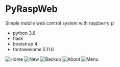 # PyRaspWeb
Simple mobile web control system with raspberry pi

- python 3.6
- flask
- bootstrap 4
- fontawesome 5.11.6

![Home](https://user-images.githubusercontent.com/6554847/78838823-605a2b00-79cd-11ea-9ae6-cbd12c1fea7e.png)
![New](https://user-images.githubusercontent.com/6554847/78838788-4b7d9780-79cd-11ea-82e8-a2aa33f6fe57.png)
![Backup](https://user-images.githubusercontent.com/6554847/78838803-546e6900-79cd-11ea-9f48-59ce97c6dbab.png)
![About](https://user-images.githubusercontent.com/6554847/78838813-5afce080-79cd-11ea-8333-4a545a62e751.png)
![Menu](https://user-images.githubusercontent.com/6554847/78838770-43bdf300-79cd-11ea-81ec-5aebf028d8f4.png)
